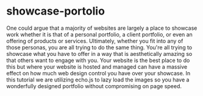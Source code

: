 # showcase-portolio
One could argue that a majority of websites are largely a place to showcase work whether it is that of a personal portfolio, a client portfolio, or even an offering of products or services. Ultimately, whether you fit into any of those personas, you are all trying to do the same thing.  You're all trying to showcase what you have to offer in a way that is aesthetically amazing so that others want to engage with you. Your website is the best place to do this but where your website is hosted and managed can have a massive effect on how much web design control you have over your showcase.  In this tutorial we are utilizing echo.js to lazy load the images so you have a wonderfully designed portfolio without compromising on page speed.
